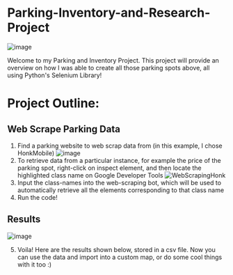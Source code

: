# Parking-Inventory-and-Research-Project
![image](https://user-images.githubusercontent.com/78982275/148660426-273698f1-5ad7-43c5-b6fa-e0c673ebbc98.png)

Welcome to my Parking and Inventory Project. This project will provide an overview on how I was able to create all those parking spots above, all using Python's Selenium Library!

# Project Outline:
## Web Scrape Parking Data
1. Find a parking website to web scrap data from (in this example, I chose HonkMobile)
![image](https://user-images.githubusercontent.com/78982275/148660751-0c1e3bd8-0bfc-4252-a7bf-5e3931b808a0.png)
2. To retrieve data from a particular instance, for example the price of the parking spot, right-click on inspect element, and then locate the highlighted class name on Google Developer Tools
![WebScrapingHonk](https://user-images.githubusercontent.com/78982275/148669886-88fbbd14-6af5-4081-8b6d-6f5ac068e0d6.png)
3. Input the class-names into the web-scraping bot, which will be used to automatically retrieve all the elements corresponding to that class name
4. Run the code!
## Results
![image](https://user-images.githubusercontent.com/78982275/148669920-8c769fff-be64-4264-8cce-0583ebb1e249.png)

5. Voila! Here are the results shown below, stored in a csv file. Now you can use the data and import into a custom map, or do some cool things with it too :)


